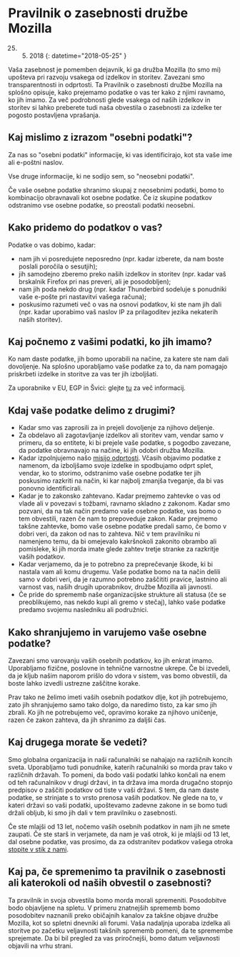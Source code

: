 ﻿# Pravilnik o zasebnosti družbe Mozilla

25. 5. 2018
{: datetime="2018-05-25" }

Vaša zasebnost je pomemben dejavnik, ki ga družba Mozilla (to smo mi) upošteva pri razvoju vsakega od izdelkov in storitev. Zavezani smo transparentnosti in odprtosti. Ta Pravilnik o zasebnosti družbe Mozilla na splošno opisuje, kako prejemamo podatke o vas ter kako z njimi ravnamo, ko jih imamo. Za več podrobnosti glede vsakega od naših izdelkov in storitev si lahko preberete tudi naša obvestila o zasebnosti za izdelke ter pogosto postavljena vprašanja.

## Kaj mislimo z izrazom "osebni podatki"?

Za nas so "osebni podatki" informacije, ki vas identificirajo, kot sta vaše ime ali e-poštni naslov.

Vse druge informacije, ki ne sodijo sem, so "neosebni podatki".

Če vaše osebne podatke shranimo skupaj z neosebnimi podatki, bomo to kombinacijo obravnavali kot osebne podatke. Če iz skupine podatkov odstranimo vse osebne podatke, so preostali podatki neosebni.

## Kako pridemo do podatkov o vas?

Podatke o vas dobimo, kadar:

* nam jih vi posredujete neposredno (npr. kadar izberete, da nam boste poslali poročila o sesutjih);
* jih samodejno zberemo preko naših izdelkov in storitev (npr. kadar vaš brskalnik Firefox pri nas preveri, ali je posodobljen);
* nam jih poda nekdo drug (npr. kadar Thunderbird sodeluje s ponudniki vaše e-pošte pri nastavitvi vašega računa);
* poskusimo razumeti več o vas na osnovi podatkov, ki ste nam jih dali (npr. kadar uporabimo vaš naslov IP za prilagoditev jezika nekaterih naših storitev).

## Kaj počnemo z vašimi podatki, ko jih imamo?

Ko nam daste podatke, jih bomo uporabili na načine, za katere ste nam dali dovoljenje. Na splošno uporabljamo vaše podatke za to, da nam pomagajo priskrbeti izdelke in storitve za vas ter jih izboljšati.

Za uporabnike v EU, EGP in Švici: glejte [tu](https://support.mozilla.org/kb/information-eu-eea-and-swiss-users) za več informacij.

## Kdaj vaše podatke delimo z drugimi?

* Kadar smo vas zaprosili za in prejeli dovoljenje za njihovo deljenje.
* Za obdelavo ali zagotavljanje izdelkov ali storitev vam, vendar samo v primeru, da so entitete, ki bi prejele vaše podatke, s pogodbo zavezane, da podatke obravnavajo na načine, ki jih odobri družba Mozilla.
* Kadar izpolnjujemo našo [misijo odprtosti](https://www.mozilla.org/about/manifesto/). Včasih objavimo podatke z namenom, da izboljšamo svoje izdelke in spodbujamo odprt splet, vendar, ko to storimo, odstranimo vaše osebne podatke ter jih poskusimo razkriti na način, ki kar najbolj zmanjša tveganje, da bi vas ponovno identificirali.
* Kadar je to zakonsko zahtevano. Kadar prejmemo zahtevke o vas od vlade ali v povezavi s tožbami, ravnamo skladno z zakonom. Kadar smo pozvani, da na tak način predamo vaše osebne podatke, vas bomo o tem obvestili, razen če nam to prepoveduje zakon. Kadar prejmemo takšne zahtevke, bomo vaše osebne podatke predali samo, če bomo v dobri veri, da zakon od nas to zahteva. Nič v tem pravilniku ni namenjeno temu, da bi omejevalo kakršnokoli zakonito obrambo ali pomisleke, ki jih morda imate glede zahtev tretje stranke za razkritje vaših podatkov.
* Kadar verjamemo, da je to potrebno za preprečevanje škode, ki bi nastala vam ali komu drugemu. Vaše podatke bomo na ta način delili samo v dobri veri, da je razumno potrebno zaščititi pravice, lastnino ali varnost vas, naših drugih uporabnikov, družbe Mozilla ali javnosti.
* Če pride do sprememb naše organizacijske strukture ali statusa (če se preoblikujemo, nas nekdo kupi ali gremo v stečaj), lahko vaše podatke predamo svojemu nasledniku ali podružnici.

## Kako shranjujemo in varujemo vaše osebne podatke?

Zavezani smo varovanju vaših osebnih podatkov, ko jih enkrat imamo. Uporabljamo fizične, poslovne in tehnične varnostne ukrepe. Če bi izvedeli, da je kljub našim naporom prišlo do vdora v sistem, vas bomo obvestili, da boste lahko izvedli ustrezne zaščitne korake.

Prav tako ne želimo imeti vaših osebnih podatkov dlje, kot jih potrebujemo, zato jih shranjujemo samo tako dolgo, da naredimo tisto, za kar smo jih zbrali. Ko jih ne potrebujemo več, opravimo korake za njihovo uničenje, razen če zakon zahteva, da jih shranimo za daljši čas.

## Kaj drugega morate še vedeti?

Smo globalna organizacija in naši računalniki se nahajajo na različnih koncih sveta. Uporabljamo tudi ponudnike, katerih računalniki so morda prav tako v različnih državah. To pomeni, da bodo vaši podatki lahko končali na enem od teh računalnikov v drugi državi, in ta država ima morda drugačno stopnjo predpisov o zaščiti podatkov od tiste v vaši državi. S tem, da nam daste podatke, se strinjate s to vrsto prenosa vaših podatkov. Ne glede na to, v kateri državi so vaši podatki, upoštevamo zadevne zakone in se bomo tudi držali obljub, ki smo jih dali v tem pravilniku o zasebnosti.

Če ste mlajši od 13 let, nočemo vaših osebnih podatkov in nam jih ne smete zaupati. Če ste starš in verjamete, da nam je vaš otrok, ki je mlajši od 13 let, dal osebne podatke, vas prosimo, da za odstranitev podatkov vašega otroka [stopite v stik z nami](https://www.mozilla.org/privacy/#contact).

## Kaj pa, če spremenimo ta pravilnik o zasebnosti ali katerokoli od naših obvestil o zasebnosti?

Ta pravilnik in svoja obvestila bomo morda morali spremeniti. Posodobitve bodo objavljene na spletu. V primeru znatnejših sprememb bomo posodobitev naznanili preko običajnih kanalov za takšne objave družbe Mozilla, kot so spletni dnevniki ali forumi. Vaša nadaljnja uporaba izdelka ali storitve po začetku veljavnosti takšnih sprememb pomeni, da te spremembe sprejemate. Da bi bil pregled za vas priročnejši, bomo datum veljavnosti objavili na vrhu strani.
